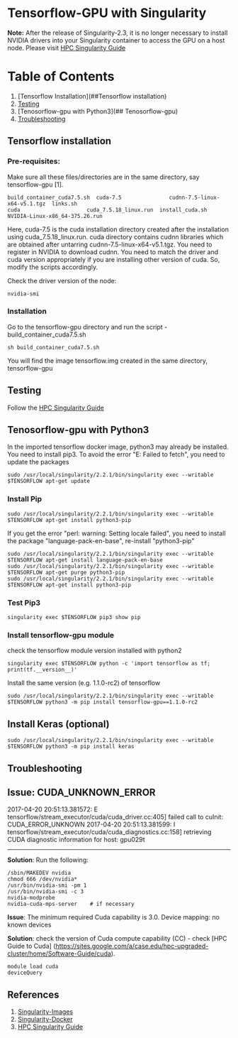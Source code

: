 # Tensorflow-GPU with Singularity
<b>Note:</b> After the release of Singularity-2.3, it is no longer necessary to install NVIDIA drivers into your Singularity container to access the GPU on a host node. Please visit [HPC Singularity Guide](https://sites.google.com/a/case.edu/hpc-upgraded-cluster/home/Software-Guide/singularity)
# Table of Contents
1. [Tensorflow Installation](##Tensorflow installation)
2. [Testing](##Testing)
3. [Tenosorflow-gpu with Python3](## Tenosorflow-gpu) 
4. [Troubleshooting](##Troubleshooting)

## Tensorflow installation
### Pre-requisites: 
Make sure all these files/directories are in the same directory, say tensorflow-gpu [1].
```
build_container_cuda7.5.sh  cuda-7.5               cudnn-7.5-linux-x64-v5.1.tgz  links.sh                        
cuda                     cuda_7.5.18_linux.run  install_cuda.sh               NVIDIA-Linux-x86_64-375.26.run
```
Here, cuda-7.5 is the cuda installation directory created after the installation using cuda_7.5.18_linux.run. cuda directory contains cudnn libraries which are obtained after untarring cudnn-7.5-linux-x64-v5.1.tgz. You need to register in NVIDIA to download cudnn. You need to match the driver and cuda version appropriately if you are installing other version of cuda. So, modify the scripts accordingly.

Check the driver version of the node:
```
nvidia-smi
```

### Installation
Go to the tensorflow-gpu directory and run the script - build_container_cuda7.5.sh
```
sh build_container_cuda7.5.sh
```
You will find the image tensorflow.img created in the same directory, tensorflow-gpu

## Testing
Follow the [HPC Singularity Guide](https://sites.google.com/a/case.edu/hpc-upgraded-cluster/home/Software-Guide/singularity)

## Tenosorflow-gpu with Python3
In the imported tensorflow docker image, python3 may already be installed. You need to install pip3. To avoid the error "E: Failed to fetch", you need to update the packages 
```
sudo /usr/local/singularity/2.2.1/bin/singularity exec --writable $TENSORFLOW apt-get update
```
### Install Pip
```
sudo /usr/local/singularity/2.2.1/bin/singularity exec --writable $TENSORFLOW apt-get install python3-pip
```
If you get the error "perl: warning: Setting locale failed", you need to install the package "language-pack-en-base", re-install "python3-pip"
```
sudo /usr/local/singularity/2.2.1/bin/singularity exec --writable $TENSORFLOW apt-get install language-pack-en-base
sudo /usr/local/singularity/2.2.1/bin/singularity exec --writable $TENSORFLOW apt-get purge python3-pip
sudo /usr/local/singularity/2.2.1/bin/singularity exec --writable $TENSORFLOW apt-get install python3-pip
```
### Test Pip3
```
singularity exec $TENSORFLOW pip3 show pip
```
### Install tensorflow-gpu module
check the tensorflow module version installed with python2
```
singularity exec $TENSORFLOW python -c 'import tensorflow as tf; print(tf.__version__)'
```
Install the same version (e.g. 1.1.0-rc2) of tensorflow
```
sudo /usr/local/singularity/2.2.1/bin/singularity exec --writable $TENSORFLOW python3 -m pip install tensorflow-gpu==1.1.0-rc2
```
## Install Keras (optional)
```
sudo /usr/local/singularity/2.2.1/bin/singularity exec --writable $TENSORFLOW python3 -m pip install keras
```

## Troubleshooting

<b>Issue</b>: CUDA_UNKNOWN_ERROR
---------
2017-04-20 20:51:13.381572: E tensorflow/stream_executor/cuda/cuda_driver.cc:405] failed call to cuInit: CUDA_ERROR_UNKNOWN
2017-04-20 20:51:13.381599: I tensorflow/stream_executor/cuda/cuda_diagnostics.cc:158] retrieving CUDA diagnostic information for host: gpu029t

--------

<b> Solution</b>: Run the following:
```
/sbin/MAKEDEV nvidia
chmod 666 /dev/nvidia*
/usr/bin/nvidia-smi -pm 1
/usr/bin/nvidia-smi -c 3
nvidia-modprobe
nvidia-cuda-mps-server    # if necessary
```
<b>Issue</b>: The minimum required Cuda capability is 3.0. Device mapping: no known devices

<b>Solution</b>: check the version of Cuda compute capability (CC) - check [HPC Guide to Cuda] (https://sites.google.com/a/case.edu/hpc-upgraded-cluster/home/Software-Guide/cuda).
```
module load cuda
deviceQuery
```

## References
1. [Singularity-Images](https://github.com/clemsonciti/singularity-images/tree/master/tensorflow)
2. [Singularity-Docker](http://singularity.lbl.gov/docs-docker)
3. [HPC Singularity Guide](https://sites.google.com/a/case.edu/hpc-upgraded-cluster/home/Software-Guide/singularity)
